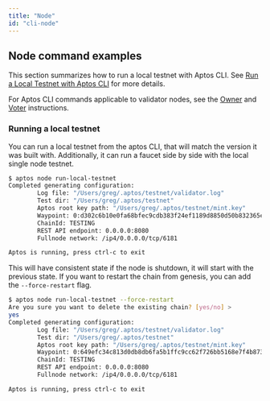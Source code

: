 ```yaml
---
title: "Node"
id: "cli-node"
---
```


## Node command examples

This section summarizes how to run a local testnet with Aptos CLI. See [Run a Local Testnet with Aptos CLI](../../../nodes/local-testnet/using-cli-to-run-a-local-testnet.md) for more details.

For Aptos CLI commands applicable to validator nodes, see the [Owner](../../../nodes/validator-node/operator/staking-pool-operations.md#owner-operations-with-cli) and [Voter](../../../nodes/validator-node/voter/index.md#steps-using-aptos-cli) instructions.

### Running a local testnet

You can run a local testnet from the aptos CLI, that will match the version it was built with. Additionally, it can
run a faucet side by side with the local single node testnet.

```bash
$ aptos node run-local-testnet
Completed generating configuration:
        Log file: "/Users/greg/.aptos/testnet/validator.log"
        Test dir: "/Users/greg/.aptos/testnet"
        Aptos root key path: "/Users/greg/.aptos/testnet/mint.key"
        Waypoint: 0:d302c6b10e0fa68bfec9cdb383f24ef1189d8850d50b832365eea21ae52d8101
        ChainId: TESTING
        REST API endpoint: 0.0.0.0:8080
        Fullnode network: /ip4/0.0.0.0/tcp/6181

Aptos is running, press ctrl-c to exit
```

This will have consistent state if the node is shutdown, it will start with the previous state.
If you want to restart the chain from genesis, you can add the `--force-restart` flag.

```bash
$ aptos node run-local-testnet --force-restart
Are you sure you want to delete the existing chain? [yes/no] >
yes
Completed generating configuration:
        Log file: "/Users/greg/.aptos/testnet/validator.log"
        Test dir: "/Users/greg/.aptos/testnet"
        Aptos root key path: "/Users/greg/.aptos/testnet/mint.key"
        Waypoint: 0:649efc34c813d0db8db6fa5b1ffc9cc62f726bb5168e7f4b8730bb155d6213ea
        ChainId: TESTING
        REST API endpoint: 0.0.0.0:8080
        Fullnode network: /ip4/0.0.0.0/tcp/6181

Aptos is running, press ctrl-c to exit
```
